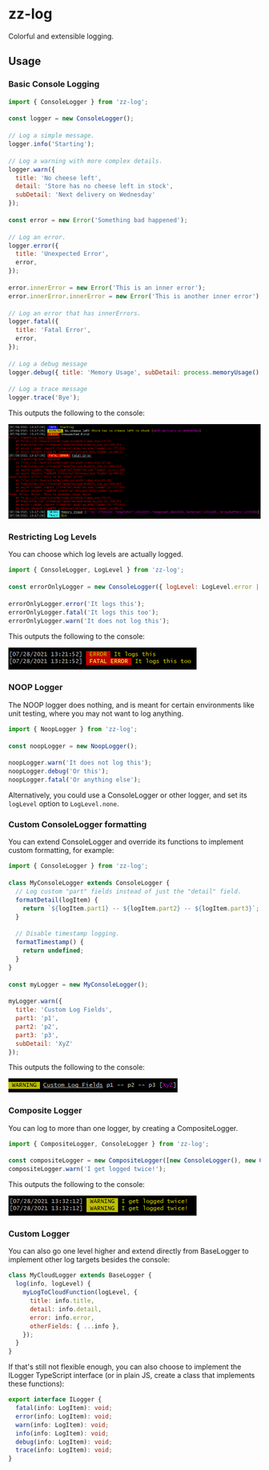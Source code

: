 # zz-log

Colorful and extensible logging.

## Usage

### Basic Console Logging

```js
import { ConsoleLogger } from 'zz-log';

const logger = new ConsoleLogger();

// Log a simple message.
logger.info('Starting');

// Log a warning with more complex details.
logger.warn({
  title: 'No cheese left',
  detail: 'Store has no cheese left in stock',
  subDetail: 'Next delivery on Wednesday'
});

const error = new Error('Something bad happened');

// Log an error.
logger.error({
  title: 'Unexpected Error',
  error,
});

error.innerError = new Error('This is an inner error');
error.innerError.innerError = new Error('This is another inner error');

// Log an error that has innerErrors.
logger.fatal({
  title: 'Fatal Error',
  error,
});

// Log a debug message
logger.debug({ title: 'Memory Usage', subDetail: process.memoryUsage() });

// Log a trace message
logger.trace('Bye');
```

This outputs the following to the console:

![Output in the console](https://raw.githubusercontent.com/mistval/zz-log/main/images/console_basic.png)

### Restricting Log Levels

You can choose which log levels are actually logged.

```js
import { ConsoleLogger, LogLevel } from 'zz-log';

const errorOnlyLogger = new ConsoleLogger({ logLevel: LogLevel.error | LogLevel.fatal });

errorOnlyLogger.error('It logs this');
errorOnlyLogger.fatal('It logs this too');
errorOnlyLogger.warn('It does not log this');
```

This outputs the following to the console:

![Output in the console](https://raw.githubusercontent.com/mistval/zz-log/main/images/restrict_levels.png)

### NOOP Logger

The NOOP logger does nothing, and is meant for certain environments like unit testing, where you may not want to log anything.

```js
import { NoopLogger } from 'zz-log';

const noopLogger = new NoopLogger();

noopLogger.warn('It does not log this');
noopLogger.debug('Or this');
noopLogger.fatal('Or anything else');
```

Alternatively, you could use a ConsoleLogger or other logger, and set its `logLevel` option to `LogLevel.none`.

### Custom ConsoleLogger formatting

You can extend ConsoleLogger and override its functions to implement custom formatting, for example:

```js
import { ConsoleLogger } from 'zz-log';

class MyConsoleLogger extends ConsoleLogger {
  // Log custom "part" fields instead of just the "detail" field.
  formatDetail(logItem) {
    return `${logItem.part1} -- ${logItem.part2} -- ${logItem.part3}`;
  }

  // Disable timestamp logging.
  formatTimestamp() {
    return undefined;
  }
}

const myLogger = new MyConsoleLogger();

myLogger.warn({
  title: 'Custom Log Fields',
  part1: 'p1',
  part2: 'p2',
  part3: 'p3',
  subDetail: 'XyZ'
});
```

This outputs the following to the console:

![Output in the console](https://raw.githubusercontent.com/mistval/zz-log/main/images/custom_console.png)

### Composite Logger

You can log to more than one logger, by creating a CompositeLogger.

```js
import { CompositeLogger, ConsoleLogger } from 'zz-log';

const compositeLogger = new CompositeLogger([new ConsoleLogger(), new ConsoleLogger()]);
compositeLogger.warn('I get logged twice!');
```

This outputs the following to the console:

![Output in the console](https://raw.githubusercontent.com/mistval/zz-log/main/images/composite.png)

### Custom Logger

You can also go one level higher and extend directly from BaseLogger to implement other log targets besides the console:

```js
class MyCloudLogger extends BaseLogger {
  log(info, logLevel) {
    myLogToCloudFunction(logLevel, {
      title: info.title,
      detail: info.detail,
      error: info.error,
      otherFields: { ...info },
    });
  }
}
```

If that's still not flexible enough, you can also choose to implement the ILogger TypeScript interface (or in plain JS, create a class that implements these functions):

```ts
export interface ILogger {
  fatal(info: LogItem): void;
  error(info: LogItem): void;
  warn(info: LogItem): void;
  info(info: LogItem): void;
  debug(info: LogItem): void;
  trace(info: LogItem): void;
}
```
